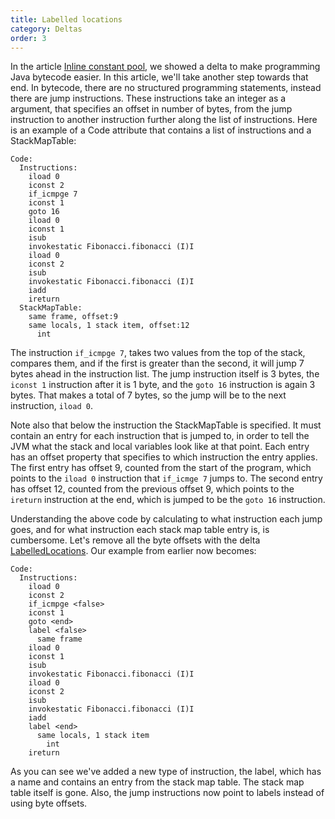 ```yaml
---
title: Labelled locations
category: Deltas
order: 3
---
```


In the article [Inline constant pool](http://keyboarddrummer.github.io/Miksilo/deltas/inline-constant-pool), we showed a delta to make programming Java bytecode easier. In this article, we'll take another step towards that end. In bytecode, there are no structured programming statements, instead there are jump instructions. These instructions take an integer as a argument, that specifies an offset in number of bytes, from the jump instruction to another instruction further along the list of instructions. Here is an example of a Code attribute that contains a list of instructions and a StackMapTable:

```
Code:
  Instructions:
    iload 0
    iconst 2
    if_icmpge 7
    iconst 1
    goto 16
    iload 0
    iconst 1
    isub
    invokestatic Fibonacci.fibonacci (I)I
    iload 0
    iconst 2
    isub
    invokestatic Fibonacci.fibonacci (I)I
    iadd
    ireturn
  StackMapTable:
    same frame, offset:9
    same locals, 1 stack item, offset:12
      int
```

The instruction `if_icmpge 7`, takes two values from the top of the stack, compares them, and if the first is greater than the second, it will jump 7 bytes ahead in the instruction list. The jump instruction itself is 3 bytes, the `iconst 1` instruction after it is 1 byte, and the `goto 16` instruction is again 3 bytes. That makes a total of 7 bytes, so the jump will be to the next instruction, `iload 0`.

 Note also that below the instruction the StackMapTable is specified. It must contain an entry for each instruction that is jumped to, in order to tell the JVM what the stack and local variables look like at that point. Each entry has an offset property that specifies to which instruction the entry applies. The first entry has offset 9, counted from the start of the program, which points to the `iload 0` instruction that `if_icmge 7` jumps to. The second entry has offset 12, counted from the previous offset 9, which points to the `ireturn` instruction at the end, which is jumped to be the `goto 16` instruction.

 Understanding the above code by calculating to what instruction each jump goes, and for what instruction each stack map table entry is, is cumbersome. Let's remove all the byte offsets with the delta [LabelledLocations](https://github.com/keyboardDrummer/Miksilo/blob/master/src/main/scala/deltas/bytecode/additions/LabelledLocations.scala). Our example from earlier now becomes:

```
Code:
  Instructions:
    iload 0
    iconst 2
    if_icmpge <false>
    iconst 1
    goto <end>
    label <false>
      same frame
    iload 0
    iconst 1
    isub
    invokestatic Fibonacci.fibonacci (I)I
    iload 0
    iconst 2
    isub
    invokestatic Fibonacci.fibonacci (I)I
    iadd
    label <end>
      same locals, 1 stack item
        int
    ireturn
```

As you can see we've added a new type of instruction, the label, which has a name and contains an entry from the stack map table. The stack map table itself is gone. Also, the jump instructions now point to labels instead of using byte offsets.
